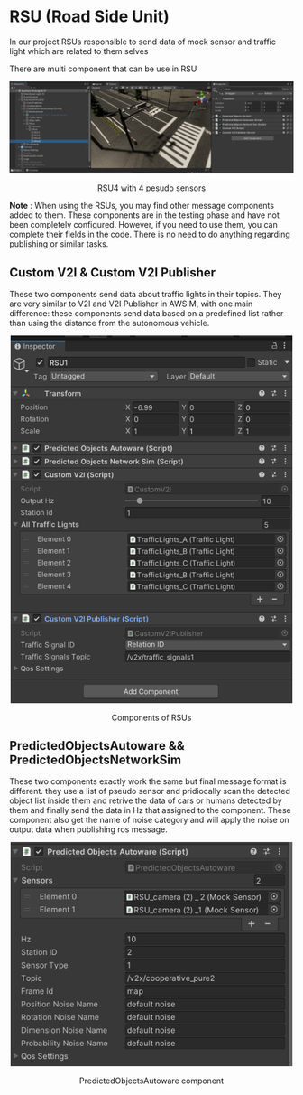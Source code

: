 # RSU (Road Side Unit)

In our project RSUs responsible to send data of mock sensor and traffic light which are related to them selves

There are multi component that can be use in RSU 

<div style="text-align: center;">
  <img src="image-2.png" alt="alt text" width="1500">
  <p> RSU4 with 4 pesudo sensors </p>
</div>

**Note** : When using the RSUs, you may find other message components added to them. These components are in the testing phase and have not been completely configured. However, if you need to use them, you can complete their fields in the code. There is no need to do anything regarding publishing or similar tasks.


## Custom V2I & Custom V2I Publisher

These two components send data about traffic lights in their topics. They are very similar to V2I and V2I Publisher in AWSIM, with one main difference: these components send data based on a predefined list rather than using the distance from the autonomous vehicle.

<div style="text-align: center;">
  <img src="image.png" alt="alt text" width="500">
  <p> Components of RSUs </p>
</div>

## PredictedObjectsAutoware && PredictedObjectsNetworkSim
These two components exactly work the same but final message format is different. they use a list of pseudo sensor and pridiocally scan the detected object list inside them and retrive the data of cars or humans detected by them and finally send the data in Hz that assigned to the component. These component also get the name of noise category and will apply the noise on output data when publishing ros message.

<div style="text-align: center;">
  <img src="image-3.png" alt="alt text" width="500">
  <p> PredictedObjectsAutoware component  </p>
</div>